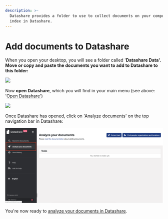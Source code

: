 ```yaml
---
description: >-
  Datashare provides a folder to use to collect documents on your computer to
  index in Datashare.
---
```


# Add documents to Datashare

When you open your desktop, you will see a folder called '**Datashare Data'.** **Move or copy and paste the documents you want to add to Datashare to this folder:**

![](<../../.gitbook/assets/Capture d’écran (42).png>)

Now **open Datashare**, which you will find in your main menu (see above: '[Open Datashare'](https://icij.gitbook.io/datashare/windows/open-datashare-on-windows))

![](<../../.gitbook/assets/Capture d’écran (33).png>)

Once Datashare has opened, click on 'Analyze documents' on the top navigation bar in Datashare:​

![](<../../.gitbook/assets/Analyze (1) (1) (2).png>)

You're now ready to [analyze your documents in Datashare](https://icij.gitbook.io/datashare/all/analyze-documents).
